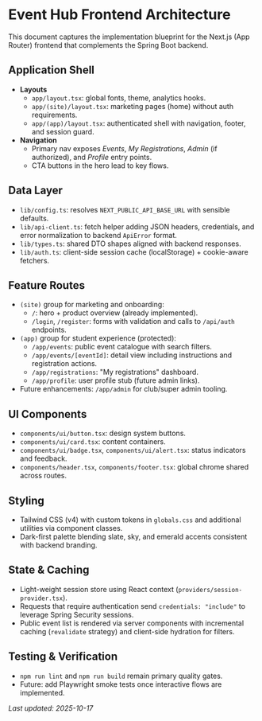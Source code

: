 # Event Hub Frontend Architecture

This document captures the implementation blueprint for the Next.js (App Router) frontend that complements the Spring Boot backend.

## Application Shell
- **Layouts**
  - `app/layout.tsx`: global fonts, theme, analytics hooks.
  - `app/(site)/layout.tsx`: marketing pages (home) without auth requirements.
  - `app/(app)/layout.tsx`: authenticated shell with navigation, footer, and session guard.
- **Navigation**
  - Primary nav exposes *Events*, *My Registrations*, *Admin* (if authorized), and *Profile* entry points.
  - CTA buttons in the hero lead to key flows.

## Data Layer
- `lib/config.ts`: resolves `NEXT_PUBLIC_API_BASE_URL` with sensible defaults.
- `lib/api-client.ts`: fetch helper adding JSON headers, credentials, and error normalization to backend `ApiError` format.
- `lib/types.ts`: shared DTO shapes aligned with backend responses.
- `lib/auth.ts`: client-side session cache (localStorage) + cookie-aware fetchers.

## Feature Routes
- `(site)` group for marketing and onboarding:
  - `/`: hero + product overview (already implemented).
  - `/login`, `/register`: forms with validation and calls to `/api/auth` endpoints.
- `(app)` group for student experience (protected):
  - `/app/events`: public event catalogue with search filters.
  - `/app/events/[eventId]`: detail view including instructions and registration actions.
  - `/app/registrations`: "My registrations" dashboard.
  - `/app/profile`: user profile stub (future admin links).
- Future enhancements: `/app/admin` for club/super admin tooling.

## UI Components
- `components/ui/button.tsx`: design system buttons.
- `components/ui/card.tsx`: content containers.
- `components/ui/badge.tsx`, `components/ui/alert.tsx`: status indicators and feedback.
- `components/header.tsx`, `components/footer.tsx`: global chrome shared across routes.

## Styling
- Tailwind CSS (v4) with custom tokens in `globals.css` and additional utilities via component classes.
- Dark-first palette blending slate, sky, and emerald accents consistent with backend branding.

## State & Caching
- Light-weight session store using React context (`providers/session-provider.tsx`).
- Requests that require authentication send `credentials: "include"` to leverage Spring Security sessions.
- Public event list is rendered via server components with incremental caching (`revalidate` strategy) and client-side hydration for filters.

## Testing & Verification
- `npm run lint` and `npm run build` remain primary quality gates.
- Future: add Playwright smoke tests once interactive flows are implemented.

_Last updated: 2025-10-17_
